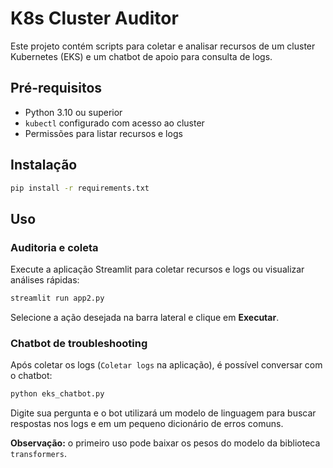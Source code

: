 # K8s Cluster Auditor

Este projeto contém scripts para coletar e analisar recursos de um cluster Kubernetes (EKS) e um chatbot de apoio para consulta de logs.

## Pré-requisitos

- Python 3.10 ou superior
- `kubectl` configurado com acesso ao cluster
- Permissões para listar recursos e logs

## Instalação

```bash
pip install -r requirements.txt
```

## Uso

### Auditoria e coleta

Execute a aplicação Streamlit para coletar recursos e logs ou visualizar análises rápidas:

```bash
streamlit run app2.py
```

Selecione a ação desejada na barra lateral e clique em **Executar**.

### Chatbot de troubleshooting

Após coletar os logs (`Coletar logs` na aplicação), é possível conversar com o chatbot:

```bash
python eks_chatbot.py
```

Digite sua pergunta e o bot utilizará um modelo de linguagem para buscar respostas nos logs e em um pequeno dicionário de erros comuns.

**Observação:** o primeiro uso pode baixar os pesos do modelo da biblioteca `transformers`.
